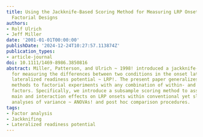 ```yaml
---
title: Using the Jackknife-Based Scoring Method for Measuring LRP Onset Effects in
  Factorial Designs
authors:
- Rolf Ulrich
- Jeff Miller
date: '2001-01-01T00:00:00'
publishDate: '2024-12-24T10:27:57.113874Z'
publication_types:
- article-journal
doi: 10.1111/1469-8986.3850816
abstract: Miller, Patterson, and Ulrich ~ 1998! introduced a jackknife-based method
  for measuring the differences between two conditions in the onset latencies of the
  lateralized readiness potential ~ LRP!. The present paper generalizes such jackknife-based
  methods to factorial experiments with any combination of within- and between subjects
  factors. Specifically, we introduce a subsample scoring method to assess potential
  main and interaction effects on LRP onsets within conventional yet slightly adjusted
  analyses of variance ~ ANOVAs! and post hoc comparison procedures.
tags:
- Factor analysis
- Jackknifing
- Lateralized readiness potential
---
```

